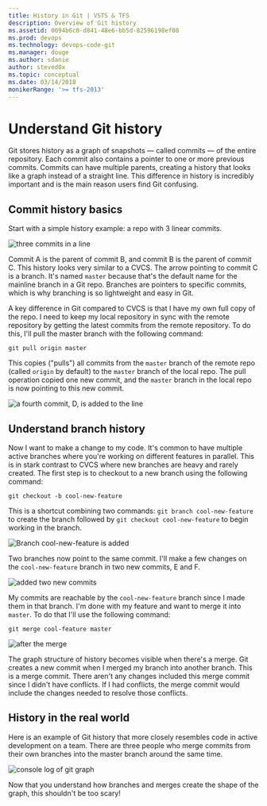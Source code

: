 ```yaml
---
title: History in Git | VSTS & TFS
description: Overview of Git history
ms.assetid: 0094b6c0-d841-48e6-bb5d-82596198ef08
ms.prod: devops
ms.technology: devops-code-git 
ms.manager: douge
ms.author: sdanie
author: steved0x
ms.topic: conceptual
ms.date: 03/14/2018
monikerRange: '>= tfs-2013'
---
```



# Understand Git history

Git stores history as a graph of snapshots &mdash; called commits &mdash; of the entire repository.
Each commit also contains a pointer to one or more previous commits.
Commits can have multiple parents, creating a history that looks like a graph instead of a straight line.
This difference in history is incredibly important and is the main reason users find Git confusing.

## Commit history basics

Start with a simple history example: a repo with 3 linear commits.

![three commits in a line](_img/history/history-abc.png)

Commit A is the parent of commit B, and commit B is the parent of commit C.
This history looks very similar to a CVCS.
The arrow pointing to commit C is a branch.
It's named `master` because that's the default name for the mainline branch in a Git repo.
Branches are pointers to specific commits, which is why branching is so lightweight and easy in Git.

A key difference in Git compared to CVCS is that I have my own full copy of the repo.
I need to keep my local repository in sync with the remote repository by getting the latest commits from the remote repository.
To do this, I'll pull the master branch with the following command:

`git pull origin master`

This copies ("pulls") all commits from the `master` branch of the remote repo (called `origin` by default) to the `master` branch of the local repo. The pull operation copied one new commit, and the `master` branch in the local repo is now pointing to this new commit.

![a fourth commit, D, is added to the line](_img/history/history-abcd.png)

## Understand branch history

Now I want to make a change to my code.
It's common to have multiple active branches where you're working on different features in parallel.
This is in stark contrast to CVCS where new branches are heavy and rarely created.
The first step is to checkout to a new branch using the following command:

`git checkout -b cool-new-feature`

This is a shortcut combining two commands: `git branch cool-new-feature` to create the branch followed by `git checkout cool-new-feature` to begin working in the branch.

![Branch cool-new-feature is added](_img/history/history-abcd-cool-new-feature.png)

Two branches now point to the same commit.
I'll make a few changes on the `cool-new-feature` branch in two new commits, E and F.

![added two new commits](_img/history/history-abcd-cool-new-feature-e-f.png)

My commits are reachable by the `cool-new-feature` branch since I made them in that branch.
I'm done with my feature and want to merge it into `master`.
To do that I'll use the following command:

`git merge cool-feature master`

![after the merge](_img/history/history-abcd-cool-new-feature-e-f-merge.png)

The graph structure of history becomes visible when there's a merge.
Git creates a new commit when I merged my branch into another branch.
This is a merge commit.
There aren't any changes included this merge commit since I didn't have conflicts.
If I had conflicts, the merge commit would include the changes needed to resolve those conflicts.

## History in the real world

Here is an example of Git history that more closely resembles code in active development on a team.
There are three people who merge commits from their own branches into the master branch around the same time.

![console log of git graph](_img/history/gitlogconsole.png)

Now that you understand how branches and merges create the shape of the graph, this shouldn't be too scary!
